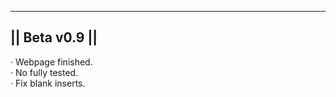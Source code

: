 ----------------
|| Beta v0.9 ||
----------------

· Webpage finished.<br>
· No fully tested.<br>
· Fix blank inserts.

